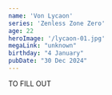 ```yaml
---
name: 'Von Lycaon'
series: 'Zenless Zone Zero'
age: 22
heroImage: '/lycaon-01.jpg'
megaLink: "unknown"
birthday: "4 January"
pubDate: "30 Dec 2024"
---
```

TO FILL OUT
